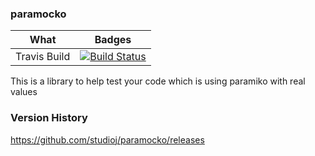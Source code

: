 ### paramocko

| What | Badges |
|------|--------|
Travis Build | [![Build Status](https://travis-ci.com/studioj/paramocko.svg?branch=master)](https://travis-ci.com/studioj/paramocko)

This is a library to help test your code which is using paramiko with real values

### Version History

<https://github.com/studioj/paramocko/releases>
